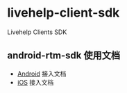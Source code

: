 # livehelp-client-sdk
Livehelp Clients SDK
##  android-rtm-sdk 使用文档
- [Android](/Android/README.md) 接入文档
- [iOS](/iOS/README.md) 接入文档
